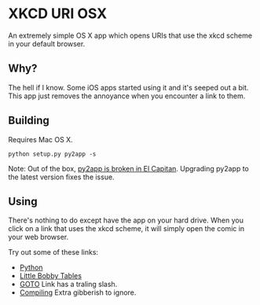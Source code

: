 # XKCD URI OSX

An extremely simple OS X app which opens URIs that use the xkcd scheme in your default browser.

## Why?

The hell if I know. Some iOS apps started using it and it's seeped out a bit. This app just removes the annoyance when you encounter a link to them.


## Building

Requires Mac OS X.

`python setup.py py2app -s`

Note: Out of the box, [py2app is broken in El Capitan](https://forums.developer.apple.com/thread/6987). Upgrading py2app to the latest version fixes the issue.


## Using

There's nothing to do except have the app on your hard drive. When you click on a link that uses the xkcd scheme, it will simply open the comic in your web browser.

Try out some of these links:

* [Python](xkcd://353)
* [Little Bobby Tables](xkcd://327)
* [GOTO](xkcd://292/) Link has a traling slash.
* [Compiling](xkcd://303vwmjqkrcg) Extra gibberish to ignore.
